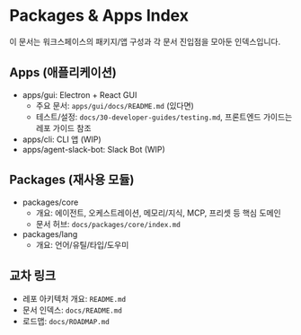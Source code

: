 # Packages & Apps Index

이 문서는 워크스페이스의 패키지/앱 구성과 각 문서 진입점을 모아둔 인덱스입니다.

## Apps (애플리케이션)

- apps/gui: Electron + React GUI
  - 주요 문서: `apps/gui/docs/README.md` (있다면)
  - 테스트/설정: `docs/30-developer-guides/testing.md`, 프론트엔드 가이드는 레포 가이드 참조
- apps/cli: CLI 앱 (WIP)
- apps/agent-slack-bot: Slack Bot (WIP)

## Packages (재사용 모듈)

- packages/core
  - 개요: 에이전트, 오케스트레이션, 메모리/지식, MCP, 프리셋 등 핵심 도메인
  - 문서 허브: `docs/packages/core/index.md`
- packages/lang
  - 개요: 언어/유틸/타입/도우미

## 교차 링크

- 레포 아키텍처 개요: `README.md`
- 문서 인덱스: `docs/README.md`
- 로드맵: `docs/ROADMAP.md`
